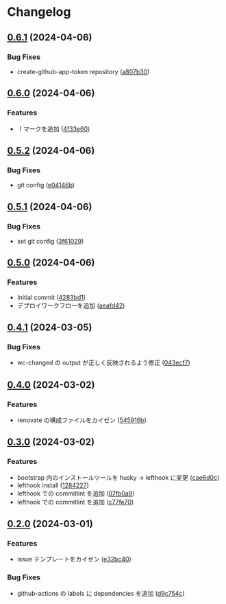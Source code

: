 # Changelog

## [0.6.1](https://github.com/tatsutakein/astro-gh-pages-deploy-sample/compare/v0.6.0...v0.6.1) (2024-04-06)


### Bug Fixes

* create-github-app-token repository ([a807b30](https://github.com/tatsutakein/astro-gh-pages-deploy-sample/commit/a807b308557b4d132087b36d1711fa24caee9d30))

## [0.6.0](https://github.com/tatsutakein/astro-gh-pages-deploy-sample/compare/v0.5.2...v0.6.0) (2024-04-06)


### Features

* ！マークを追加 ([4f33e60](https://github.com/tatsutakein/astro-gh-pages-deploy-sample/commit/4f33e60a33254b629cd62a321445351028ffc2bc))

## [0.5.2](https://github.com/tatsutakein/astro-gh-pages-deploy-sample/compare/v0.5.1...v0.5.2) (2024-04-06)


### Bug Fixes

* git config ([e04146b](https://github.com/tatsutakein/astro-gh-pages-deploy-sample/commit/e04146bc350af3f2e7f9b368d9276fbd96937c70))

## [0.5.1](https://github.com/tatsutakein/astro-gh-pages-deploy-sample/compare/v0.5.0...v0.5.1) (2024-04-06)


### Bug Fixes

* set git config ([3f61029](https://github.com/tatsutakein/astro-gh-pages-deploy-sample/commit/3f61029dd48692226ab69fdcb74c606f942405f3))

## [0.5.0](https://github.com/tatsutakein/astro-gh-pages-deploy-sample/compare/v0.4.1...v0.5.0) (2024-04-06)


### Features

* Initial commit ([4283bd1](https://github.com/tatsutakein/astro-gh-pages-deploy-sample/commit/4283bd116a79b5fde0818694df734a323c206f5a))
* デプロイワークフローを追加 ([aeafd42](https://github.com/tatsutakein/astro-gh-pages-deploy-sample/commit/aeafd422411ef45417386dd07be2eaf98afcb0df))

## [0.4.1](https://github.com/tatsutakein/project-boilerplate/compare/v0.4.0...v0.4.1) (2024-03-05)


### Bug Fixes

* wc-changed の output が正しく反映されるよう修正 ([043ecf7](https://github.com/tatsutakein/project-boilerplate/commit/043ecf722bc3e0a9e70b96dc02ff0149f59ef639))

## [0.4.0](https://github.com/tatsutakein/project-boilerplate/compare/v0.3.0...v0.4.0) (2024-03-02)


### Features

* renovate の構成ファイルをカイゼン ([545916b](https://github.com/tatsutakein/project-boilerplate/commit/545916b41757c1524d29fddf83a215f2997af1c3))

## [0.3.0](https://github.com/tatsutakein/project-boilerplate/compare/v0.2.0...v0.3.0) (2024-03-02)


### Features

* bootstrap 内のインストールツールを husky -&gt; lefthook に変更 ([cae6d0c](https://github.com/tatsutakein/project-boilerplate/commit/cae6d0c06fb8d8a9ad80c951840b48db44256105))
* lefthook install ([1284227](https://github.com/tatsutakein/project-boilerplate/commit/1284227f367be07fc6b1053245bd1b584bb81e31))
* lefthook での commitlint を追加 ([07fb0a9](https://github.com/tatsutakein/project-boilerplate/commit/07fb0a9b9ca5d4d022dc86061933e205955aa514))
* lefthook での commitlint を追加 ([c77fe70](https://github.com/tatsutakein/project-boilerplate/commit/c77fe7077b44eb3e31278b65c0e72db1f8b012ea))

## [0.2.0](https://github.com/tatsutakein/project-boilerplate/compare/v0.1.0...v0.2.0) (2024-03-01)


### Features

* issue テンプレートをカイゼン ([e32bc40](https://github.com/tatsutakein/project-boilerplate/commit/e32bc4067003114cb54dbd51135088d1d36dbd7c))


### Bug Fixes

* github-actions の labels に dependencies を追加 ([d9c754c](https://github.com/tatsutakein/project-boilerplate/commit/d9c754ca1f91256f7ee246b3a0c2396d2789c4d3))
